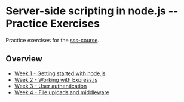 # Server-side scripting in node.js -- Practice Exercises

Practice exercises for the [sss-course](https://github.com/CMDA/sss-course).

## Overview

* [Week 1 - Getting started with node.js](https://github.com/CMDA/sss-exercises/tree/master/exercise1)
* [Week 2 - Working with Express.js](https://github.com/CMDA/sss-exercises/tree/master/exercise2)
* [Week 3 - User authentication](https://github.com/CMDA/sss-exercises/tree/master/exercise3)
* [Week 4 - File uploads and middleware](https://github.com/CMDA/sss-exercises/tree/master/exercise4)